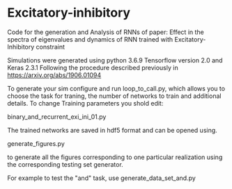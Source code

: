 # Excitatory-inhibitory
Code for the generation and Analysis of RNNs of paper: Effect in the spectra of eigenvalues and dynamics of RNN trained with Excitatory-Inhibitory constraint

Simulations were generated using python 3.6.9 Tensorflow version 2.0 and Keras 2.3.1 Following the procedure described previously in https://arxiv.org/abs/1906.01094

To generate your sim configure and run loop_to_call.py, which allows you to choose the task for traning, the number of networks to train and additional details.
To change Training parameters you shold edit: 

binary_and_recurrent_exi_ini_01.py

The trained networks are saved in hdf5 format and can be opened using.

generate_figures.py

to generate all the figures corresponding to one particular realization using the corresponding testing set generator.

For example to test the "and" task, use generate_data_set_and.py
